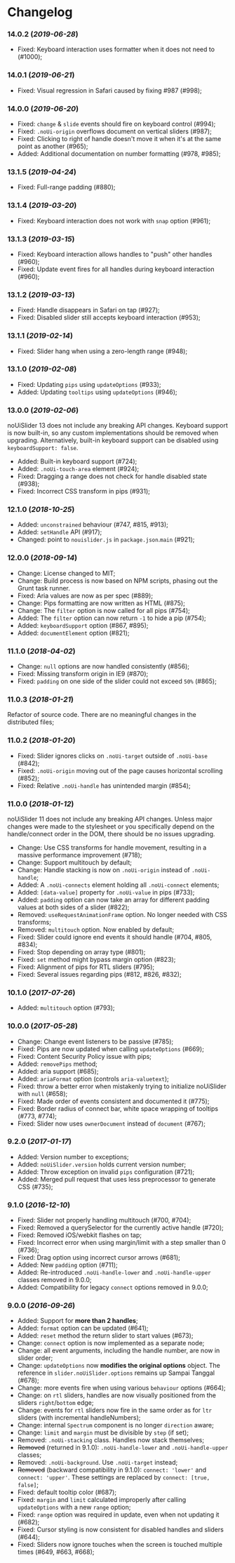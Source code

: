 # Changelog

### 14.0.2 (_2019-06-28_)

-   Fixed: Keyboard interaction uses formatter when it does not need to (#1000);

### 14.0.1 (_2019-06-21_)

-   Fixed: Visual regression in Safari caused by fixing #987 (#998);

### 14.0.0 (_2019-06-20_)

-   Fixed: `change` & `slide` events should fire on keyboard control (#994);
-   Fixed: `.noUi-origin` overflows document on vertical sliders (#987);
-   Fixed: Clicking to right of handle doesn't move it when it's at the same point as another (#965);
-   Added: Additional documentation on number formatting (#978, #985);

### 13.1.5 (_2019-04-24_)

-   Fixed: Full-range padding (#880);

### 13.1.4 (_2019-03-20_)

-   Fixed: Keyboard interaction does not work with `snap` option (#961);

### 13.1.3 (_2019-03-15_)

-   Fixed: Keyboard interaction allows handles to "push" other handles (#960);
-   Fixed: Update event fires for all handles during keyboard interaction (#960);

### 13.1.2 (_2019-03-13_)

-   Fixed: Handle disappears in Safari on tap (#927);
-   Fixed: Disabled slider still accepts keyboard interaction (#953);

### 13.1.1 (_2019-02-14_)

-   Fixed: Slider hang when using a zero-length range (#948);

### 13.1.0 (_2019-02-08_)

-   Fixed: Updating `pips` using `updateOptions` (#933);
-   Added: Updating `tooltips` using `updateOptions` (#946);

### 13.0.0 (_2019-02-06_)

noUiSlider 13 does not include any breaking API changes.
Keyboard support is now built-in, so any custom implementations should be removed when upgrading.
Alternatively, built-in keyboard support can be disabled using `keyboardSupport: false`.

-   Added: Built-in keyboard support (#724);
-   Added: `.noUi-touch-area` element (#924);
-   Fixed: Dragging a range does not check for handle disabled state (#938);
-   Fixed: Incorrect CSS transform in pips (#931);

### 12.1.0 (_2018-10-25_)

-   Added: `unconstrained` behaviour (#747, #815, #913);
-   Added: `setHandle` API (#917);
-   Changed: point to `nouislider.js` in `package.json`.`main` (#921);

### 12.0.0 (_2018-09-14_)

-   Change: License changed to MIT;
-   Change: Build process is now based on NPM scripts, phasing out the Grunt task runner.
-   Fixed: Aria values are now as per spec (#889);
-   Change: Pips formatting are now written as HTML (#875);
-   Change: The `filter` option is now called for all pips (#754);
-   Added: The `filter` option can now return `-1` to hide a pip (#754);
-   Added: `keyboardSupport` option (#867, #895);
-   Added: `documentElement` option (#821);

### 11.1.0 (_2018-04-02_)

-   Change: `null` options are now handled consistently (#856);
-   Fixed: Missing transform origin in IE9 (#870);
-   Fixed: `padding` on one side of the slider could not exceed `50%` (#865);

### 11.0.3 (_2018-01-21_)

Refactor of source code. There are no meaningful changes in the distributed files;

### 11.0.2 (_2018-01-20_)

-   Fixed: Slider ignores clicks on `.noUi-target` outside of `.noUi-base` (#842);
-   Fixed: `.noUi-origin` moving out of the page causes horizontal scrolling (#852);
-   Fixed: Relative `.noUi-handle` has unintended margin (#854);

### 11.0.0 (_2018-01-12_)

noUiSlider 11 does not include any breaking API changes.
Unless major changes were made to the stylesheet or you specifically depend
on the handle/connect order in the DOM, there should be no issues upgrading.

-   Change: Use CSS transforms for handle movement, resulting in a massive performance improvement (#718);
-   Change: Support multitouch by default;
-   Change: Handle stacking is now on `.noUi-origin` instead of `.noUi-handle`;
-   Added: A `.noUi-connects` element holding all `.noUi-connect` elements;
-   Added: `[data-value]` property for `.noUi-value` in pips (#733);
-   Added: `padding` option can now take an array for different padding values at both sides of a slider (#822);
-   Removed: `useRequestAnimationFrame` option. No longer needed with CSS transforms;
-   Removed: `multitouch` option. Now enabled by default;
-   Fixed: Slider could ignore end events it should handle (#704, #805, #834);
-   Fixed: Stop depending on array type (#801);
-   Fixed: `set` method might bypass margin option (#823);
-   Fixed: Alignment of pips for RTL sliders (#795);
-   Fixed: Several issues regarding pips (#812, #826, #832);

### 10.1.0 (_2017-07-26_)

-   Added: `multitouch` option (#793);

### 10.0.0 (_2017-05-28_)

-   Change: Change event listeners to be passive (#785);
-   Fixed: Pips are now updated when calling `updateOptions` (#669);
-   Fixed: Content Security Policy issue with pips;
-   Added: `removePips` method;
-   Added: aria support (#685);
-   Added: `ariaFormat` option (controls `aria-valuetext`);
-   Fixed: throw a better error when mistakenly trying to initialize noUiSlider with `null` (#658);
-   Fixed: Made order of events consistent and documented it (#775);
-   Fixed: Border radius of connect bar, white space wrapping of tooltips (#773, #774);
-   Fixed: Slider now uses `ownerDocument` instead of `document` (#767);

### 9.2.0 (_2017-01-17_)

-   Added: Version number to exceptions;
-   Added: `noUiSlider.version` holds current version number;
-   Added: Throw exception on invalid `pips` configuration (#721);
-   Added: Merged pull request that uses less preprocessor to generate CSS (#735);

### 9.1.0 (_2016-12-10_)

-   Fixed: Slider not properly handling multitouch (#700, #704);
-   Fixed: Removed a querySelector for the currently active handle (#720);
-   Fixed: Removed iOS/webkit flashes on tap;
-   Fixed: Incorrect error when using margin/limit with a step smaller than 0 (#736);
-   Fixed: Drag option using incorrect cursor arrows (#681);
-   Added: New `padding` option (#711);
-   Added: Re-introduced `.noUi-handle-lower` and `.noUi-handle-upper` classes removed in 9.0.0;
-   Added: Compatibility for legacy `connect` options removed in 9.0.0;

### 9.0.0 (_2016-09-26_)

-   Added: Support for **more than 2 handles**;
-   Added: `format` option can be updated (#641);
-   Added: `reset` method the return slider to start values (#673);
-   Change: `connect` option is now implemented as a separate node;
-   Change: all event arguments, including the handle number, are now in slider order;
-   Change: `updateOptions` now **modifies the original options** object. The reference in `slider.noUiSlider.options` remains up Sampai Tanggal (#678);
-   Change: more events fire when using various `behaviour` options (#664);
-   Change: on `rtl` sliders, handles are now visually positioned from the sliders `right`/`bottom` edge;
-   Change: events for `rtl` sliders now fire in the same order as for `ltr` sliders (with incremental handleNumbers);
-   Change: internal `Spectrum` component is no longer `direction` aware;
-   Change: `limit` and `margin` must be divisible by `step` (if set);
-   Removed: `.noUi-stacking` class. Handles now stack themselves;
-   ~~Removed~~ (returned in 9.1.0): `.noUi-handle-lower` and `.noUi-handle-upper` classes;
-   Removed: `.noUi-background`. Use `.noUi-target` instead;
-   ~~Removed~~ (backward compatibility in 9.1.0): `connect: 'lower'` and `connect: 'upper'`. These settings are replaced by `connect: [true, false]`;
-   Fixed: default tooltip color (#687);
-   Fixed: `margin` and `limit` calculated improperly after calling `updateOptions` with a new `range` option;
-   Fixed: `range` option was required in update, even when not updating it (#682);
-   Fixed: Cursor styling is now consistent for disabled handles and sliders (#644);
-   Fixed: Sliders now ignore touches when the screen is touched multiple times (#649, #663, #668);

